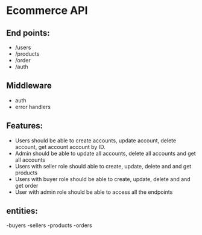 # Ecommerce API
## End points: 
- /users
- /products
- /order
- /auth

## Middleware
- auth
- error handlers

## Features:
- Users should be able to create accounts, update account, delete account, get account account by ID.
- Admin should be able to update all accounts, delete all accounts and get all accounts
- Users with seller role should able to create, update, delete and and get products
- Users with buyer role should be able to create, update, delete and and get order
- User with admin role should be able to access all the endpoints

## entities:
-buyers
-sellers
-products
-orders

